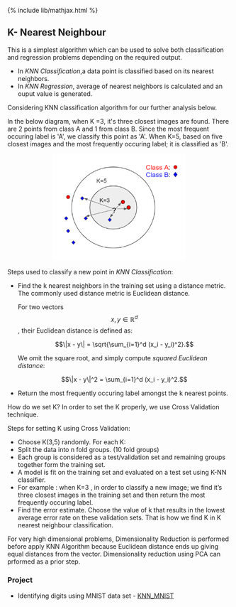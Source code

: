{% include lib/mathjax.html %}

## K- Nearest Neighbour
This is a simplest algorithm which can be used to solve both classification and regression problems depending on the required output.
- In _KNN Classification_,a data point is classified based on its nearest neighbors.
- In _KNN Regression_, average of nearest neighbors is calculated and an ouput value is generated.

Considering KNN classification algorithm for our further analysis below.

In the below diagram, when K =3, it's three closest images are found.
There are 2 points from class A and 1 from class B. Since the most frequent occuring label is 'A', we classify this point as 'A'.
When K=5, based on five closest images and the most frequently occuring label; it is classified as 'B'.
 <p align="center"><img src="img/KNN.png" width="300px" height="240px"></p>

Steps used to classify a new point in _KNN Classification_:
 - Find the k nearest neighbors in the training set using a distance metric. The commonly used distance metric is Euclidean distance.
 
   For two vectors $$x, y \in \mathbb{R}^d$$, their Euclidean distance is defined as:
   
   $$\|x - y\| = \sqrt{\sum_{i=1}^d (x_i - y_i)^2}.$$

   We omit the square root, and simply compute _squared Euclidean distance_:
   
   $$\|x - y\|^2 = \sum_{i=1}^d (x_i - y_i)^2.$$

 - Return the most frequently occuring label amongst the k nearest points.
 
How do we set K?
In order to set the K properly, we use Cross Validation technique.

Steps for setting K using Cross Validation:
- Choose K(3,5) randomly. For  each K:
- Split the data into n fold groups. (10 fold groups)
- Each group is considered as  a test/validation set and remaining groups together form the training set. 
- A model is fit on the training set and evaluated on a test set using K-NN classifier.
- For example : when  K=3 , in order to classify a new image; we find it’s three closest images in the training set and then return the most frequently occuring label.
- Find the error estimate. Choose the value of  k that results in the lowest average error rate on these validation sets. That is how we find K in K nearest neighbour classification.

For very high dimensional problems, Dimensionality Reduction is performed before apply KNN Algorithm because Euclidean distance ends up giving equal distances from the vector.
Dimensionality reduction using PCA can prformed as a prior step.

### Project
- Identifying digits using MNIST data set - [KNN_MNIST](https://github.com/pskaranth/thelearningcurve/tree/master/Classification/KNN)

 

